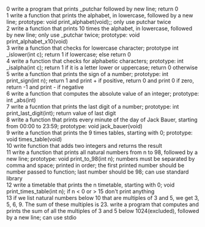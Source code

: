 0 write a program that prints _putchar followed by new line; return 0  
1 write a function that prints the alphabet, in lowercase, followed by a new line; prototype: void print_alphabet(void);; only use putchar twice  
2 write a function that prints 10 times the alphabet, in lowercase, followed by new line; only use _putchar twice; prototype: void print_alphabet_x10(void)  
3 write a function that checks for lowercase character; prototype int _islower(int c); return 1 if lowercase; else return 0  
4 write a function that checks for alphabetic characters; prototype: int _isalpha(int c); return 1 if it is a letter lower or uppercase; return 0 otherwise  
5 write a function that prints the sign of a number; prototype: int print_sign(int n); return 1 and print + if positive, return 0 and print 0 if zero, return -1 and print - if negative  
6 write a function that computes the absolute value of an integer; prototype: int _abs(int)  
7 write a fucntion that prints the last digit of a number; prototype: int print_last_digit(int); return value of last digit  
8 write a function that prints every minute of the day of Jack Bauer, starting from 00:00 to 23:59; prototype: void jack_bauer(void)  
9 write a function that prints the 9 times tables, starting with 0; prototype: void times_table(void)  
10 write function that adds two integers and returns the result  
11 write a function that prints all natural numbers from n to 98, followed by a new line; prototype: void print_to_98(int n); numbers must be separated by comma and space; printed in order; the first printed number should be number passed to function; last number should be 98; can use standard library  
12 write a timetable that prints the n timetable, starting with 0; void print_times_table(int n); if n < 0 or > 15 don't print anything  
13 if we list natural numbers below 10 that are multiples of 3 and 5, we get 3, 5, 6, 9. The sum of these multiples is 23. write a program that computes and prints the sum of all the multiples of 3 and 5 below 1024(excluded), followed by a new line; can use stdio  
